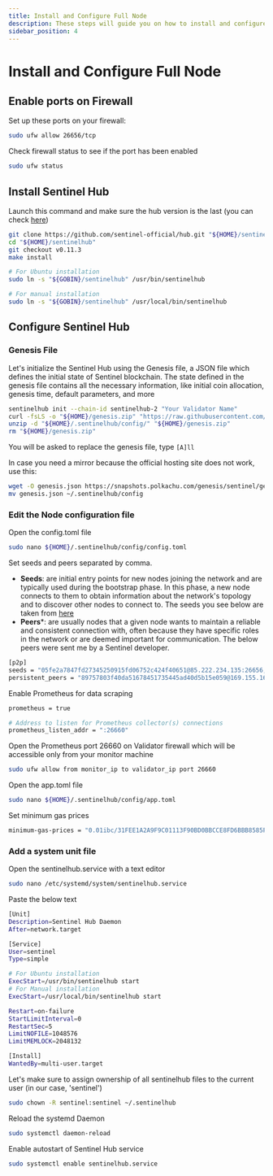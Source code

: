 ```yaml
---
title: Install and Configure Full Node
description: These steps will guide you on how to install and configure the Sentinel hub
sidebar_position: 4
---
```


# Install and Configure Full Node

## Enable ports on Firewall

Set up these ports on your firewall:

```bash
sudo ufw allow 26656/tcp
```

Check firewall status to see if the port has been enabled

```bash
sudo ufw status
```

## Install Sentinel Hub

Launch this command and make sure the hub version is the last (you can check [here](https://github.com/sentinel-official/hub/releases))

```bash
git clone https://github.com/sentinel-official/hub.git "${HOME}/sentinelhub"
cd "${HOME}/sentinelhub"
git checkout v0.11.3
make install

# For Ubuntu installation
sudo ln -s "${GOBIN}/sentinelhub" /usr/bin/sentinelhub

# For manual installation
sudo ln -s "${GOBIN}/sentinelhub" /usr/local/bin/sentinelhub
```

## Configure Sentinel Hub

### Genesis File
Let's initialize the Sentinel Hub using the Genesis file, a JSON file which defines the initial state of Sentinel blockchain. The state defined in the genesis file contains all the necessary information, like initial coin allocation, genesis time, default parameters, and more

```bash
sentinelhub init --chain-id sentinelhub-2 "Your Validator Name"
curl -fsLS -o "${HOME}/genesis.zip" "https://raw.githubusercontent.com/sentinel-official/networks/main/sentinelhub-2/genesis.zip"
unzip -d "${HOME}/.sentinelhub/config/" "${HOME}/genesis.zip"
rm "${HOME}/genesis.zip"
```

You will be asked to replace the genesis file, type `[A]ll`

In case you need a mirror because the official hosting site does not work, use this:

```bash
wget -O genesis.json https://snapshots.polkachu.com/genesis/sentinel/genesis.json --inet4-only
mv genesis.json ~/.sentinelhub/config
```

### Edit the Node configuration file

Open the config.toml file

```bash
sudo nano ${HOME}/.sentinelhub/config/config.toml
```

Set seeds and peers separated by comma.
- **Seeds**: are initial entry points for new nodes joining the network and are typically used during the bootstrap phase. In this phase, a new node connects to them to obtain information about the network's topology and to discover other nodes to connect to. The seeds you see below are taken from [here](https://github.com/QuokkaStake/ansible/blob/master/group_vars/sentinelhub_2)
- **Peers***: are usually nodes that a given node wants to maintain a reliable and consistent connection with, often because they have specific roles in the network or are deemed important for communication. The below peers were sent me by a Sentinel developer.

```bash title="${HOME}/.sentinelhub/config/config.toml"
[p2p]
seeds = "05fe2a7847fd27345250915fd06752c424f40651@85.222.234.135:26656,387027e3b1180d3a619cbbf3462704a490785963@54.176.90.228:26656,63bd9cfce0f0d274aad5b166dd06d829021aec43@121.78.247.243:56656,855807cc6a919c22ec943050ebb5c80b23724ed0@3.239.11.246:26656,8caefbf8f4318ecc93f2c901cf11470e4a16c818@161.97.135.122:26656,9174af5f16f74660cccf49f893d243949af45f7f@54.177.29.46:26656,9fa528bd2b9e7c80724a1d8a4e1a2a8a83e7d123@142.93.72.221:26656,a77f6a094578dad899e2f40e0626b4c6d4705311@3.36.165.232:26656,bd45a11390d16d128a9eeea3935b53d7a1a3c120@15.236.127.69:26656,cdb8dd7628460a546ce1594ca0bc0c20366514cf@34.72.64.178:26656,d1efceccb04ded9a604e5235f76da86872157d68@161.97.149.223:26656,e00b23444cc8dbb353d5faa765ab36cfc0116b57@83.60.98.134:28685,e5ee89bd4fc371c6a0e66d2b8daefd891b6b87b5@157.90.117.58:26656,f7ceb735606f90df7eb6cd987641876955b6e325@46.4.55.150:36656,05fe2a7847fd27345250915fd06752c424f40651@85.222.234.135:26656,387027e3b1180d3a619cbbf3462704a490785963@54.176.90.228:26656,63bd9cfce0f0d274aad5b166dd06d829021aec43@121.78.247.243:56656,855807cc6a919c22ec943050ebb5c80b23724ed0@3.239.11.246:26656,8caefbf8f4318ecc93f2c901cf11470e4a16c818@161.97.135.122:26656,9174af5f16f74660cccf49f893d243949af45f7f@54.177.29.46:26656,9fa528bd2b9e7c80724a1d8a4e1a2a8a83e7d123@142.93.72.221:26656,a77f6a094578dad899e2f40e0626b4c6d4705311@3.36.165.232:26656,bd45a11390d16d128a9eeea3935b53d7a1a3c120@15.236.127.69:26656,cdb8dd7628460a546ce1594ca0bc0c20366514cf@34.72.64.178:26656,d1efceccb04ded9a604e5235f76da86872157d68@161.97.149.223:26656,e00b23444cc8dbb353d5faa765ab36cfc0116b57@83.60.98.134:28685,e5ee89bd4fc371c6a0e66d2b8daefd891b6b87b5@157.90.117.58:26656,f7ceb735606f90df7eb6cd987641876955b6e325@46.4.55.150:36656,ebc272824924ea1a27ea3183dd0b9ba713494f83@sentinel.mainnet.peer.autostake.net:26706,ade4d8bc8cbe014af6ebdf3cb7b1e9ad36f412c0@seeds.polkachu.com:23956"
persistent_peers = "89757803f40da51678451735445ad40d5b15e059@169.155.169.176:26656,8d639d92a6de1032f361ca8deb56a60404b1c41d@65.21.136.170:56656,aae9c4dc31f1b050d1bcd13df0b9d9affc5df361@104.196.120.61:26656,9026bf3d313ef789e614f10eba8c6fcdde2e8768@54.176.220.6:26656,c0dc39bae9bc6cd3f54968f97b52a4ad5adfd37a@htz1.badgerbite.io:56656,b212d5740b2e11e54f56b072dc13b6134650cfb5@169.155.45.136:26656,464d1b0650ee82c975e1e7f40ae737f4f688ae32@178.154.212.189:26656,440d002ecaaf99a53ff551e1add65b60319ae1b3@131.153.175.94:30656,e7b825983d15eef809e929b44b2085dcec9d27b6@51.68.44.219:26556,e1b058e5cfa2b836ddaa496b10911da62dcf182e@23.88.21.228:26656,13a32c4a2bdd78d4017bedb60b1d61a8558b7a88@85.10.211.82:36656,2a426a8a0070a6830bad32b96cd3da1b7b6a2faa@65.108.11.250:29656,471518432477e31ea348af246c0b54095d41352c@169.155.47.161:26656,1ebe18d2d50f6bf548d974afc3e13ccdc9d1a04f@34.148.70.141:26656,ebc272824924ea1a27ea3183dd0b9ba713494f83@95.214.55.198:26706,e407ce1485c5c5abe86d4c4b04f21bc04c321edc@89.58.31.128:36656,905cce9ffa2c87e67288aca631108b20a686088b@195.201.63.87:46656,abc27c91439681b1e7fa4b08b54ebbcc42855973@65.108.195.12:26656,233592737772cf4e8aca29623cb54d53e978bf84@51.159.185.51:26656,1fc1a1219c14f8005116a97b0bc7e6a65a5343a1@35.196.143.233:26656,662ccbd8c9885ddff6800a707da3dc6b0c4ed49d@15.235.115.148:10001,a0b85e69890c142836cd4e14ac520dfc56907249@75.119.134.205:26656,01cf083bf6e4667c4c1d2bb9454a2e06d6d5e415@85.237.193.117:26656,442e7d3d100a91ed2d16c15879b36a8beef7faca@89.58.26.9:26656,c124ce0b508e8b9ed1c5b6957f362225659b5343@134.65.192.134:26656,e726816f42831689eab9378d5d577f1d06d25716@23.88.22.4:26656,44a6007450d5b8292c19e193ab53f5ad9861b60b@46.20.245.42:26656,e1be5e84e6f76bdc4d24d2f39830b6f50857e684@78.107.253.133:33656,4398bd773ac885b7365de3604eb487be10c54563@95.214.55.227:26706,f6e4a9bd29b8629dc93b813ec784114ca604dff8@65.108.238.219:23956"
```

Enable Prometheus for data scraping

```bash
prometheus = true

# Address to listen for Prometheus collector(s) connections
prometheus_listen_addr = ":26660"
```

Open the Prometheus port 26660 on Validator firewall which will be accessible only from your monitor machine

```bash
sudo ufw allow from monitor_ip to validator_ip port 26660
```

Open the app.toml file

```bash
sudo nano ${HOME}/.sentinelhub/config/app.toml
```

Set minimum gas prices

```bash title="${HOME}/.sentinelhub/config/app.toml"
minimum-gas-prices = "0.01ibc/31FEE1A2A9F9C01113F90BD0BBCCE8FD6BBB8585FAF109A2101827DD1D5B95B8,0.01udvpn,0.01ibc/B1C0DDB14F25279A2026BC8794E12B259F8BDA546A3C5132CCAEE4431CE36783,0.01ibc/ED07A3391A112B175915CD8FAF43A2DA8E4790EDE12566649D0C2F97716B8518,0.01ibc/A8C2D23A1E6F95DA4E48BA349667E322BD7A6C996D8A4AAE8BA72E190F3D1477"
```

### Add a system unit file

Open the sentinelhub.service with a text editor

```bash
sudo nano /etc/systemd/system/sentinelhub.service
```

Paste the below text

```bash
[Unit]
Description=Sentinel Hub Daemon
After=network.target

[Service]
User=sentinel
Type=simple

# For Ubuntu installation
ExecStart=/usr/bin/sentinelhub start
# For Manual installation
ExecStart=/usr/local/bin/sentinelhub start

Restart=on-failure
StartLimitInterval=0
RestartSec=5
LimitNOFILE=1048576
LimitMEMLOCK=2048132

[Install]
WantedBy=multi-user.target
```

Let's make sure to assign ownership of all sentinelhub files to the current user (in our case, 'sentinel')

```bash
sudo chown -R sentinel:sentinel ~/.sentinelhub
```

Reload the systemd Daemon

```bash
sudo systemctl daemon-reload
```

Enable autostart of Sentinel Hub service

```bash
sudo systemctl enable sentinelhub.service
```